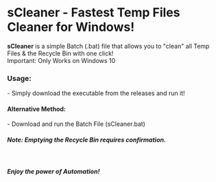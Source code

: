 # sCleaner -  Fastest Temp Files Cleaner for Windows!
<b>sCleaner</b> is a simple Batch (.bat) file that allows you to "clean" all Temp Files & the Recycle Bin with one click!
<br>
Important: Only Works on Windows 10

<h3>Usage:</h3>
- Simply download the executable from the releases and run it!
<br>
<h4>Alternative Method:</h4>
- Download and run the Batch File (sCleaner.bat)
<br>
<h5>Note: Emptying the Recycle Bin requires confirmation.<h5>
<br>
<br>
<b>Enjoy the power of Automation!</b>
